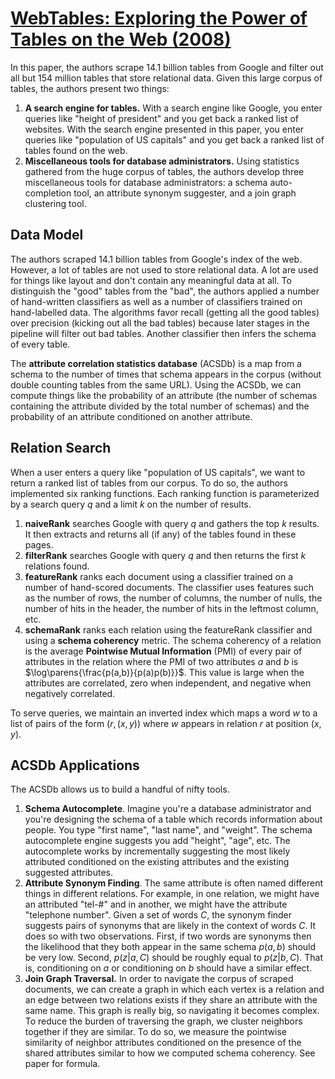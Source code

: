 # [WebTables: Exploring the Power of Tables on the Web (2008)](https://scholar.google.com/scholar?cluster=11659194181134800008)
In this paper, the authors scrape 14.1 billion tables from Google and filter
out all but 154 million tables that store relational data. Given this large
corpus of tables, the authors present two things:

1. **A search engine for tables.** With a search engine like Google, you enter
   queries like "height of president" and you get back a ranked list of
   websites. With the search engine presented in this paper, you enter queries
   like "population of US capitals" and you get back a ranked list of tables
   found on the web.
2. **Miscellaneous tools for database administrators.** Using statistics
   gathered from the huge corpus of tables, the authors develop three
   miscellaneous tools for database administrators: a schema auto-completion
   tool, an attribute synonym suggester, and a join graph clustering tool.

## Data Model
The authors scraped 14.1 billion tables from Google's index of the web.
However, a lot of tables are not used to store relational data. A lot are used
for things like layout and don't contain any meaningful data at all. To
distinguish the "good" tables from the "bad", the authors applied a number of
hand-written classifiers as well as a number of classifiers trained on
hand-labelled data. The algorithms favor recall (getting all the good tables)
over precision (kicking out all the bad tables) because later stages in the
pipeline will filter out bad tables. Another classifier then infers the schema
of every table.

The **attribute correlation statistics database** (ACSDb) is a map from a
schema to the number of times that schema appears in the corpus (without double
counting tables from the same URL). Using the ACSDb, we can compute things like
the probability of an attribute (the number of schemas containing the attribute
divided by the total number of schemas) and the probability of an attribute
conditioned on another attribute.

## Relation Search
When a user enters a query like "population of US capitals", we want to return
a ranked list of tables from our corpus. To do so, the authors implemented six
ranking functions. Each ranking function is parameterized by a search query $q$
and a limit $k$ on the number of results.

1. **naiveRank** searches Google with query $q$ and gathers the top $k$
   results. It then extracts and returns all (if any) of the tables found in
   these pages.
2. **filterRank** searches Google with query $q$ and then returns the first $k$
   relations found.
3. **featureRank** ranks each document using a classifier trained on a number
   of hand-scored documents. The classifier uses features such as the number of
   rows, the number of columns, the number of nulls, the number of hits in the
   header, the number of hits in the leftmost column, etc.
4. **schemaRank** ranks each relation using the featureRank classifier and
   using a **schema coherency** metric. The schema coherency of a relation is
   the average **Pointwise Mutual Information** (PMI) of every pair of
   attributes in the relation where the PMI of two attributes $a$ and $b$ is
   $\log\parens{\frac{p(a,b)}{p(a)p(b)}}$. This value is large when the
   attributes are correlated, zero when independent, and negative when
   negatively correlated.

To serve queries, we maintain an inverted index which maps a word $w$ to a list
of pairs of the form $(r, (x, y))$ where $w$ appears in relation $r$ at
position $(x, y)$.

## ACSDb Applications
The ACSDb allows us to build a handful of nifty tools.

1. **Schema Autocomplete**. Imagine you're a database administrator and you're
   designing the schema of a table which records information about people. You
   type "first name", "last name", and "weight". The schema autocomplete engine
   suggests you add "height", "age", etc. The autocomplete works by
   incrementally suggesting the most likely attributed conditioned on the
   existing attributes and the existing suggested attributes.
2. **Attribute Synonym Finding**. The same attribute is often named different
   things in different relations. For example, in one relation, we might have
   an attributed "tel-#" and in another, we might have the attribute "telephone
   number". Given a set of words $C$, the synonym finder suggests pairs of
   synonyms that are likely in the context of words $C$. It does so with two
   observations. First, if two words are synonyms then the likelihood that they
   both appear in the same schema $p(a, b)$ should be very low. Second,
   $p(z|a,C)$ should be roughly equal to $p(z|b,C)$. That is, conditioning on
   $a$ or conditioning on $b$ should have a similar effect.
3. **Join Graph Traversal.** In order to navigate the corpus of scraped
   documents, we can create a graph in which each vertex is a relation and an
   edge between two relations exists if they share an attribute with the same
   name. This graph is really big, so navigating it becomes complex. To reduce
   the burden of traversing the graph, we cluster neighbors together if they
   are similar. To do so, we measure the pointwise similarity of neighbor
   attributes conditioned on the presence of the shared attributes similar to
   how we computed schema coherency. See paper for formula.

<script type="text/javascript" async
  src="https://cdnjs.cloudflare.com/ajax/libs/mathjax/2.7.1/MathJax.js?config=TeX-MML-AM_CHTML">
</script>
